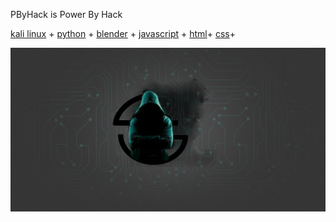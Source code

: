 PByHack is Power By Hack

[kali linux](https://www.kali.org/) + 
[python](https://www.python.org/) + 
[blender](https://www.blender.org/) +
[javascript]() + 
[html]()+
[css]()+

![](mDrivEngine/pbyhack.png)




